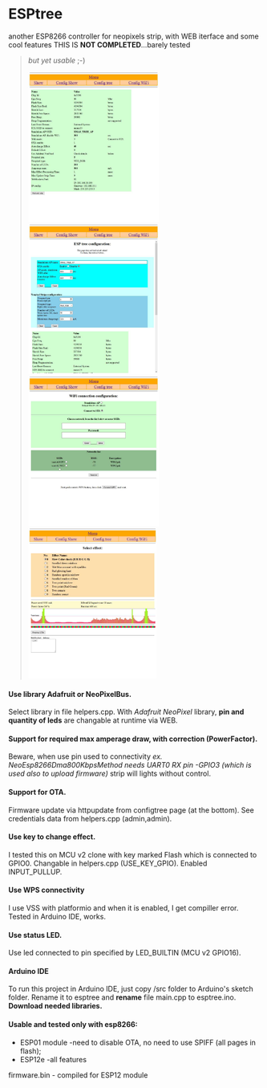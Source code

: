 # ESPtree
another ESP8266 controller for neopixels strip, with WEB iterface and some cool features
THIS IS **NOT COMPLETED**...barely tested 
>*but yet usable* ;-)
>
><img height="300" src="https://github.com/dMbski/ESPtree/blob/master/screens/Schowek09.jpg" /><img height="300" src="https://github.com/dMbski/ESPtree/blob/master/screens/Schowek10.jpg" />
><img height="300" src="https://github.com/dMbski/ESPtree/blob/master/screens/Schowek11.jpg" /><img height="300" src="https://github.com/dMbski/ESPtree/blob/master/screens/Schowek12.jpg" />

#### Use library Adafruit or NeoPixelBus. 
Select library in file helpers.cpp. With *Adafruit NeoPixel* library, **pin and quantity of leds** are changable at runtime via WEB.
#### Support for required max amperage draw, with correction (PowerFactor).
Beware, when use pin used to connectivity *ex. NeoEsp8266Dma800KbpsMethod needs UART0 RX pin -GPIO3 (which is used also to upload firmware)* strip will lights without control.
#### Support for OTA.
Firmware update via httpupdate from configtree page (at the bottom). See credentials data from helpers.cpp (admin,admin).
#### Use key to change effect.
I tested this on MCU v2 clone with key marked Flash which is connected to GPIO0. Changable in helpers.cpp (USE_KEY_GPIO). Enabled INPUT_PULLUP.
#### Use WPS connectivity
I use VSS with platformio and when it is enabled, I get compiller error. Tested in Arduino IDE, works.
#### Use status LED.
Use led connected to pin specified by LED_BUILTIN (MCU v2 GPIO16).
#### Arduino IDE
To run this project in Arduino IDE, just copy /src folder to Arduino's sketch folder. Rename it to esptree and **rename** file main.cpp to esptree.ino. **Download needed libraries.**
#### Usable and tested only with esp8266:
- ESP01 module -need to disable OTA, no need to use SPIFF (all pages in flash);
- ESP12e -all features

firmware.bin - compiled for ESP12 module
